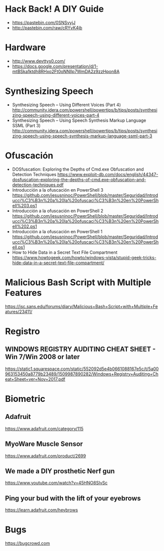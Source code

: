 # Hack Back! A DIY Guide
* https://pastebin.com/0SNSvyjJ
* http://pastebin.com/raw/cRYvK4jb

# Hardware
* http://www.devttys0.com/
* https://docs.google.com/presentation/d/1-mtBSka1ktdh8RHxo2Ft0oNNlIp7WmDA2z9zzHpon8A

# Synthesizing Speech
* Synthesizing Speech – Using Different Voices (Part 4) http://community.idera.com/powershell/powertips/b/tips/posts/synthesizing-speech-using-different-voices-part-4
* Synthesizing Speech – Using Speech Synthesis Markup Language SSML (Part 3) http://community.idera.com/powershell/powertips/b/tips/posts/synthesizing-speech-using-speech-synthesis-markup-language-ssml-part-3

# Ofuscación
* DOSfuscation: Exploring the Depths of Cmd.exe Obfuscation and Detection Techniques
https://www.exploit-db.com/docs/english/44347-dosfuscation-exploring-the-depths-of-cmd.exe-obfuscation-and-detection-techniques.pdf
* Introducción a la ofuscación en PowerShell 3 https://github.com/jesusninoc/PowerShell/blob/master/Seguridad/Introducci%C3%B3n%20a%20la%20ofuscaci%C3%B3n%20en%20PowerShell%203.ps1
* Introducción a la ofuscación en PowerShell 2 https://github.com/jesusninoc/PowerShell/blob/master/Seguridad/Introducci%C3%B3n%20a%20la%20ofuscaci%C3%B3n%20en%20PowerShell%202.ps1
* Introducción a la ofuscación en PowerShell 1 https://github.com/jesusninoc/PowerShell/blob/master/Seguridad/Introducci%C3%B3n%20a%20la%20ofuscaci%C3%B3n%20en%20PowerShell.ps1
* How to Hide Data in a Secret Text File Compartment https://www.howtogeek.com/howto/windows-vista/stupid-geek-tricks-hide-data-in-a-secret-text-file-compartment/

# Malicious Bash Script with Multiple Features
https://isc.sans.edu/forums/diary/Malicious+Bash+Script+with+Multiple+Features/23411/

# Registro
## WINDOWS REGISTRY AUDITING CHEAT SHEET - Win 7/Win 2008 or later
https://static1.squarespace.com/static/552092d5e4b0661088167e5c/t/5a00963153450a8779b23489/1509987890282/Windows+Registry+Auditing+Cheat+Sheet+ver+Nov+2017.pdf

# Biometric
## Adafruit
https://www.adafruit.com/category/115
## MyoWare Muscle Sensor
https://www.adafruit.com/product/2699
## We made a DIY prosthetic Nerf gun
https://www.youtube.com/watch?v=45HNO8SIvSc
## Ping your bud with the lift of your eyebrows
https://learn.adafruit.com/heybrows

# Bugs
https://bugcrowd.com
